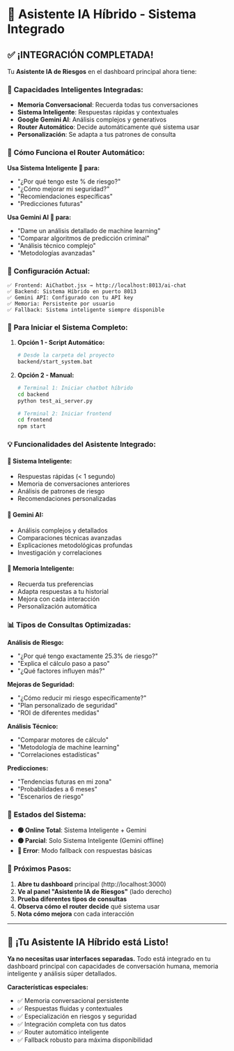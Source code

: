 # 🚀 Asistente IA Híbrido - Sistema Integrado

## ✅ **¡INTEGRACIÓN COMPLETADA!**

Tu **Asistente IA de Riesgos** en el dashboard principal ahora tiene:

### 🧠 **Capacidades Inteligentes Integradas:**
- **Memoria Conversacional**: Recuerda todas tus conversaciones
- **Sistema Inteligente**: Respuestas rápidas y contextuales 
- **Google Gemini AI**: Análisis complejos y generativos
- **Router Automático**: Decide automáticamente qué sistema usar
- **Personalización**: Se adapta a tus patrones de consulta

### 🎯 **Cómo Funciona el Router Automático:**

**Usa Sistema Inteligente 🤖 para:**
- "¿Por qué tengo este % de riesgo?"
- "¿Cómo mejorar mi seguridad?"
- "Recomiendaciones específicas"
- "Predicciones futuras"

**Usa Gemini AI 🚀 para:**
- "Dame un análisis detallado de machine learning"
- "Comparar algoritmos de predicción criminal"
- "Análisis técnico complejo"
- "Metodologías avanzadas"

### 🔧 **Configuración Actual:**

```
✅ Frontend: AiChatbot.jsx → http://localhost:8013/ai-chat
✅ Backend: Sistema Híbrido en puerto 8013  
✅ Gemini API: Configurado con tu API key
✅ Memoria: Persistente por usuario
✅ Fallback: Sistema inteligente siempre disponible
```

### 🚀 **Para Iniciar el Sistema Completo:**

1. **Opción 1 - Script Automático:**
   ```bash
   # Desde la carpeta del proyecto
   backend/start_system.bat
   ```

2. **Opción 2 - Manual:**
   ```bash
   # Terminal 1: Iniciar chatbot híbrido
   cd backend
   python test_ai_server.py
   
   # Terminal 2: Iniciar frontend
   cd frontend  
   npm start
   ```

### 💡 **Funcionalidades del Asistente Integrado:**

#### 🤖 **Sistema Inteligente:**
- Respuestas rápidas (< 1 segundo)
- Memoria de conversaciones anteriores
- Análisis de patrones de riesgo
- Recomendaciones personalizadas

#### 🚀 **Gemini AI:**
- Análisis complejos y detallados
- Comparaciones técnicas avanzadas
- Explicaciones metodológicas profundas
- Investigación y correlaciones

#### 🧠 **Memoria Inteligente:**
- Recuerda tus preferencias
- Adapta respuestas a tu historial
- Mejora con cada interacción
- Personalización automática

### 📊 **Tipos de Consultas Optimizadas:**

**Análisis de Riesgo:**
- "¿Por qué tengo exactamente 25.3% de riesgo?"
- "Explica el cálculo paso a paso"
- "¿Qué factores influyen más?"

**Mejoras de Seguridad:**
- "¿Cómo reducir mi riesgo específicamente?"
- "Plan personalizado de seguridad"
- "ROI de diferentes medidas"

**Análisis Técnico:**
- "Comparar motores de cálculo"
- "Metodología de machine learning"
- "Correlaciones estadísticas"

**Predicciones:**
- "Tendencias futuras en mi zona"
- "Probabilidades a 6 meses"
- "Escenarios de riesgo"

### 🔄 **Estados del Sistema:**

- **🟢 Online Total**: Sistema Inteligente + Gemini
- **🟡 Parcial**: Solo Sistema Inteligente (Gemini offline)
- **🔴 Error**: Modo fallback con respuestas básicas

### 🎯 **Próximos Pasos:**

1. **Abre tu dashboard** principal (http://localhost:3000)
2. **Ve al panel "Asistente IA de Riesgos"** (lado derecho)
3. **Prueba diferentes tipos de consultas** 
4. **Observa cómo el router decide** qué sistema usar
5. **Nota cómo mejora** con cada interacción

---

## 🎉 **¡Tu Asistente IA Híbrido está Listo!**

**Ya no necesitas usar interfaces separadas.** Todo está integrado en tu dashboard principal con capacidades de conversación humana, memoria inteligente y análisis súper detallados.

**Características especiales:**
- ✅ Memoria conversacional persistente
- ✅ Respuestas fluidas y contextuales  
- ✅ Especialización en riesgos y seguridad
- ✅ Integración completa con tus datos
- ✅ Router automático inteligente
- ✅ Fallback robusto para máxima disponibilidad
